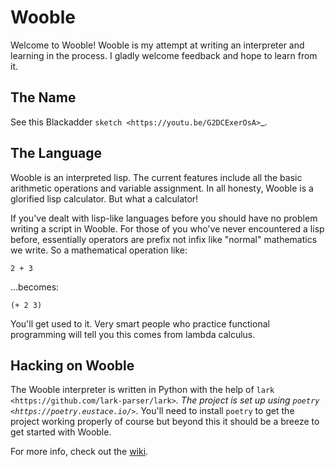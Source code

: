 Wooble
=======

Welcome to Wooble! Wooble is my attempt at writing an interpreter and learning in the process.
I gladly welcome feedback and hope to learn from it.

The Name
---------

See this Blackadder `sketch <https://youtu.be/G2DCExerOsA>`_.

The Language
-------------

Wooble is an interpreted lisp. The current features include all the basic arithmetic operations
and variable assignment. In all honesty, Wooble is a glorified lisp calculator. But what a
calculator!

If you've dealt with lisp-like languages before you should have no problem writing a script in
Wooble. For those of you who've never encountered a lisp before, essentially operators are prefix
not infix like "normal" mathematics we write. So a mathematical operation like:

    2 + 3

...becomes:

    (+ 2 3)

You'll get used to it. Very smart people who practice functional programming will tell you this
comes from lambda calculus.

Hacking on Wooble
------------------

The Wooble interpreter is written in Python with the help of `lark <https://github.com/lark-parser/lark>`_. The
project is set up using `poetry <https://poetry.eustace.io/>`_. You'll need to install ``poetry`` to
get the project working properly of course but beyond this it should be a 
breeze to get started with Wooble.

For more info, check out the [wiki](https://github.com/drewokane/wooble/wiki).
